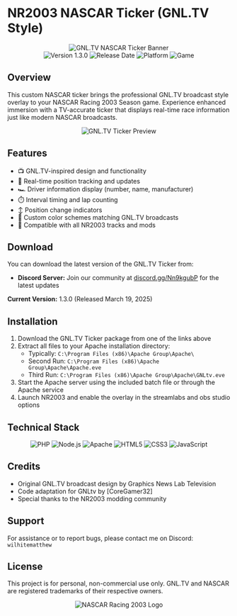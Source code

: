 # NR2003 NASCAR Ticker (GNL.TV Style)

<div align="center">
  <img src="/api/placeholder/450/150" alt="GNL.TV NASCAR Ticker Banner" />
  <br>
  <img src="https://img.shields.io/badge/Version-1.3.0-blue" alt="Version 1.3.0" />
  <img src="https://img.shields.io/badge/Release-March%2019%2C%202025-green" alt="Release Date" />
  <img src="https://img.shields.io/badge/Platform-Windows-orange" alt="Platform" />
  <img src="https://img.shields.io/badge/Game-NR2003-red" alt="Game" />
</div>

## Overview

This custom NASCAR ticker brings the professional GNL.TV broadcast style overlay to your NASCAR Racing 2003 Season game. Experience enhanced immersion with a TV-accurate ticker that displays real-time race information just like modern NASCAR broadcasts.

<div align="center">
  <img src="https://cdn.discordapp.com/attachments/1161079506220634125/1351907887143977022/Capture.PNG?ex=67dc15d5&is=67dac455&hm=65de978f9bde493f369930d9ac0a11c3b7dcdc535f4d078c85219c73114928c0&" alt="GNL.TV Ticker Preview" />
</div>

## Features

- 📺 GNL.TV-inspired design and functionality
- 🏁 Real-time position tracking and updates
- 🏎️ Driver information display (number, name, manufacturer)
- ⏱️ Interval timing and lap counting
- ↕️ Position change indicators
- 🎨 Custom color schemes matching GNL.TV broadcasts
- 🔄 Compatible with all NR2003 tracks and mods

## Download

You can download the latest version of the GNL.TV Ticker from:

- **Discord Server:** Join our community at [discord.gg/Nn9kgubP](https://discord.gg/Nn9kgubP) for the latest updates

**Current Version:** 1.3.0 (Released March 19, 2025)

## Installation

1. Download the GNL.TV Ticker package from one of the links above
2. Extract all files to your Apache installation directory:
   - Typically: `C:\Program Files (x86)\Apache Group\Apache\`
   - Second Run: `C:\Program Files (x86)\Apache Group\Apache\Apache.eve`
   - Third Run: `C:\Program Files (x86)\Apache Group\Apache\GNLtv.eve`
3. Start the Apache server using the included batch file or through the Apache service
4. Launch NR2003 and enable the overlay in the streamlabs and obs studio options

## Technical Stack

<div align="center">
  <img src="https://img.shields.io/badge/PHP-777BB4?style=for-the-badge&logo=php&logoColor=white" alt="PHP" />
  <img src="https://img.shields.io/badge/Node.js-339933?style=for-the-badge&logo=nodedotjs&logoColor=white" alt="Node.js" />
  <img src="https://img.shields.io/badge/Apache-D22128?style=for-the-badge&logo=Apache&logoColor=white" alt="Apache" />
  <img src="https://img.shields.io/badge/HTML5-E34F26?style=for-the-badge&logo=html5&logoColor=white" alt="HTML5" />
  <img src="https://img.shields.io/badge/CSS3-1572B6?style=for-the-badge&logo=css3&logoColor=white" alt="CSS3" />
  <img src="https://img.shields.io/badge/JavaScript-F7DF1E?style=for-the-badge&logo=javascript&logoColor=black" alt="JavaScript" />
</div>

## Credits

- Original GNL.TV broadcast design by Graphics News Lab Television
- Code adaptation for GNLtv by [CoreGamer32]
- Special thanks to the NR2003 modding community

## Support

For assistance or to report bugs, please contact me on Discord: `wilhitematthew`

## License

This project is for personal, non-commercial use only. GNL.TV and NASCAR are registered trademarks of their respective owners.

<div align="center">
  <img src="/api/placeholder/300/100" alt="NASCAR Racing 2003 Logo" />
</div>
